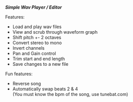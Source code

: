 ***Simple Wav Player / Editor***

Features:
- Load and play wav files
- View and scrub through waveform graph
- Shift pitch +- 2 octaves
- Convert stereo to mono
- Invert channels
- Pan and Gain control
- Trim start and end length
- Save changes to a new file

Fun features:
- Reverse song
- Automatically swap beats 2 & 4  
(You must know the bpm of the song, use tunebat.com)


